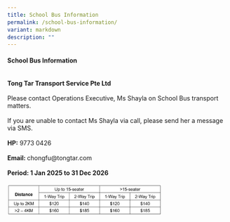 ```yaml
---
title: School Bus Information
permalink: /school-bus-information/
variant: markdown
description: ""
---
```

<h4>School Bus Information</h4>
<br>
<b>Tong Tar Transport Service Pte Ltd</b><br><br>
Please contact Operations Executive, Ms Shayla on School Bus transport matters.
<br><br>If you are unable to contact Ms Shayla via call, please send her a message via SMS.
<br><br><b>HP:</b> 9773 0426
<br><br><b>Email: </b><span>chongfu@tongtar.com</span>
<br><br>
<b>Period: 1 Jan 2025 to 31 Dec 2026</b>
<br><br><img style="width:70%" src="/images/price_list_for_bus.png" align="left">